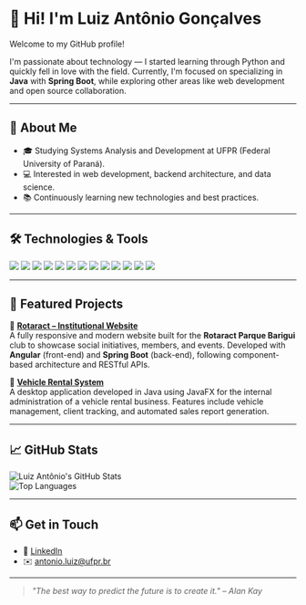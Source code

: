 # 👋 Hi! I'm Luiz Antônio Gonçalves

Welcome to my GitHub profile!

I'm passionate about technology — I started learning through Python and quickly fell in love with the field. Currently, I'm focused on specializing in **Java** with **Spring Boot**, while exploring other areas like web development and open source collaboration.

---

## 🚀 About Me

- 🎓 Studying Systems Analysis and Development at UFPR (Federal University of Paraná).
- 💻 Interested in web development, backend architecture, and data science.
- 📚 Continuously learning new technologies and best practices.

---

## 🛠️ Technologies & Tools

<p align="left">
  <img src="https://img.shields.io/badge/Java-007396?style=for-the-badge&logo=java&logoColor=white" />
  <img src="https://img.shields.io/badge/Spring-6DB33F?style=for-the-badge&logo=spring&logoColor=white" />
  <img src="https://img.shields.io/badge/JavaScript-F7DF1E?style=for-the-badge&logo=javascript&logoColor=black" />
  <img src="https://img.shields.io/badge/TypeScript-3178C6?style=for-the-badge&logo=typescript&logoColor=white" />
  <img src="https://img.shields.io/badge/Angular-DD0031?style=for-the-badge&logo=angular&logoColor=white" />
  <img src="https://img.shields.io/badge/Python-3776AB?style=for-the-badge&logo=python&logoColor=white" />
  <img src="https://img.shields.io/badge/Git-F05032?style=for-the-badge&logo=git&logoColor=white" />
  <img src="https://img.shields.io/badge/C-A8B9CC?style=for-the-badge&logo=c&logoColor=white" />
  <img src="https://img.shields.io/badge/C%23-239120?style=for-the-badge&logo=c-sharp&logoColor=white" />
  <img src="https://img.shields.io/badge/MySQL-4479A1?style=for-the-badge&logo=mysql&logoColor=white" />
  <img src="https://img.shields.io/badge/Node.js-339933?style=for-the-badge&logo=nodedotjs&logoColor=white" />
  <img src="https://img.shields.io/badge/HTML5-E34F26?style=for-the-badge&logo=html5&logoColor=white" />
  <img src="https://img.shields.io/badge/CSS3-1572B6?style=for-the-badge&logo=css3&logoColor=white" />
</p>

---

## 📂 Featured Projects

🔹 [**Rotaract – Institutional Website**](https://github.com/luizantonio0/Site-Rotaract-Parque-Barigui)  
A fully responsive and modern website built for the **Rotaract Parque Barigui** club to showcase social initiatives, members, and events. Developed with **Angular** (front-end) and **Spring Boot** (back-end), following component-based architecture and RESTful APIs.

🔹 [**Vehicle Rental System**](https://github.com/luizantonio0/Locadora-JavaFX_GUI)  
A desktop application developed in Java using JavaFX for the internal administration of a vehicle rental business. Features include vehicle management, client tracking, and automated sales report generation.

---

## 📈 GitHub Stats


  ![Luiz Antônio's GitHub Stats](https://github-readme-stats.vercel.app/api?username=luizantonio0&show_icons=true&theme=material-palenight)  
  ![Top Languages](https://github-readme-stats.vercel.app/api/top-langs/?username=luizantonio0&layout=donut&theme=material-palenight)

---

## 📫 Get in Touch

- 💼 [LinkedIn](https://www.linkedin.com/in/luiz-ant%C3%B4nio-gon%C3%A7alves-a77880313/)
- ✉️ [antonio.luiz@ufpr.br](mailto:antonio.luiz@ufpr.br)

---

> _"The best way to predict the future is to create it." – Alan Kay_



<!--
**luizantonio0/luizantonio0** is a ✨ _special_ ✨ repository because its `README.md` (this file) appears on your GitHub profile.

Here are some ideas to get you started:

- 🔭 I’m currently working on ...
- 🌱 I’m currently learning ...
- 👯 I’m looking to collaborate on ...
- 🤔 I’m looking for help with ...
- 💬 Ask me about ...
- 📫 How to reach me: ...
- 😄 Pronouns: ...
- ⚡ Fun fact: ...
-->
